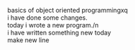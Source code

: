 basics of object oriented programmingxq <br />
i have done some changes. <br />
today i wrote a new program./n <br />
i have written something  new today  <br />
make  new line

